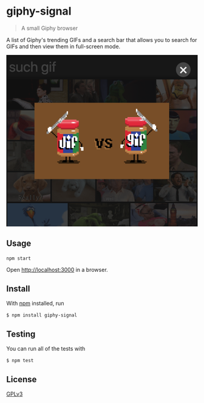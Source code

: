 # giphy-signal

> A small Giphy browser

A list of Giphy's trending GIFs and a search bar that allows you to search for
GIFs and then view them in full-screen mode.

![Screenshot](screenshot.png)

## Usage

```
npm start
```

Open [http://localhost:3000](http://localhost:3000) in a browser.

## Install

With [npm](https://npmjs.org/) installed, run

```
$ npm install giphy-signal
```

## Testing

You can run all of the tests with

```
$ npm test
```

## License

[GPLv3](http://www.gnu.org/licenses/gpl-3.0.html)
